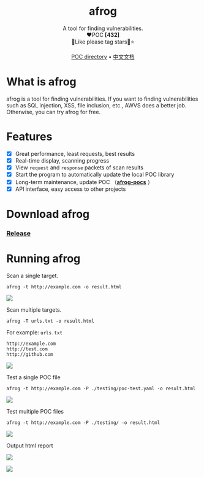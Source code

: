 <h1 align="center">afrog</h1>
<p align="center">A tool for finding vulnerabilities.<br/>❤️POC <b>[432]</b> <br/>🐸Like please tag stars🌟⭐</p>

<p align="center" dir="auto">
  <a href="https://github.com/zan8in/afrog/tree/main/afrog-pocs">POC directory</a> •
  <a href="https://github.com/zan8in/afrog/blob/main/README_zh.md">中文文档</a>
</p>

# What is afrog

afrog is a tool for finding vulnerabilities. If you want to finding  vulnerabilities such as SQL injection, XSS, file inclusion, etc., AWVS does a better job. Otherwise, you can try afrog for free. 

# Features

* [x] Great performance, least requests, best results
* [x] Real-time display, scanning progress 
* [x] View `request` and `response` packets of scan results 
* [x] Start the program to automatically update the local POC library  
* [x] Long-term maintenance, update POC （[**afrog-pocs**](https://github.com/zan8in/afrog/tree/main/afrog-pocs) ）
* [x] API interface, easy access to other projects 

# Download afrog

### [Release](https://github.com/zan8in/afrog/releases)

# Running afrog

Scan a single target.

```
afrog -t http://example.com -o result.html
```
![](https://github.com/zan8in/afrog/blob/main/images/onescan.png)

Scan multiple targets.

```
afrog -T urls.txt -o result.html
```
For example: `urls.txt `
```
http://example.com
http://test.com
http://github.com
```
![](https://github.com/zan8in/afrog/blob/main/images/twoscan.png)

Test a single POC file

```
afrog -t http://example.com -P ./testing/poc-test.yaml -o result.html
```
![](https://github.com/zan8in/afrog/blob/main/images/threescan.png)

Test multiple POC files 

```
afrog -t http://example.com -P ./testing/ -o result.html
```
![](https://github.com/zan8in/afrog/blob/main/images/fourscan.png)

Output html report 

![](https://github.com/zan8in/afrog/blob/main/images/2.png)

![](https://github.com/zan8in/afrog/blob/main/images/3.png)

